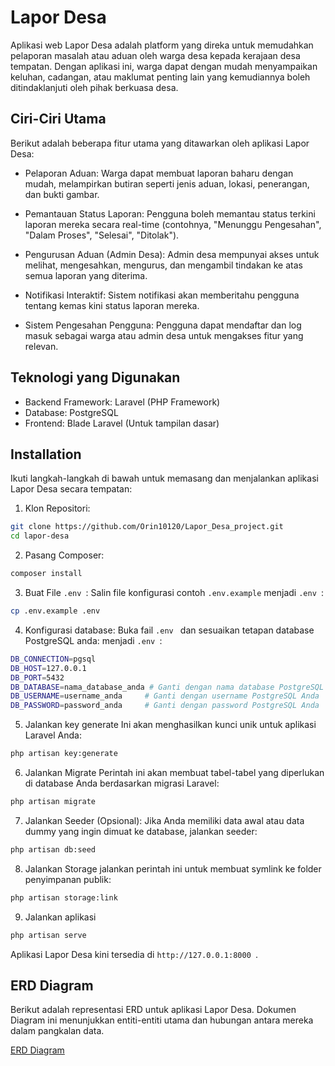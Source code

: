 
# Lapor Desa

Aplikasi web Lapor Desa adalah platform yang direka untuk memudahkan pelaporan masalah atau aduan oleh warga desa kepada kerajaan desa tempatan. Dengan aplikasi ini, warga dapat dengan mudah menyampaikan keluhan, cadangan, atau maklumat penting lain yang kemudiannya boleh ditindaklanjuti oleh pihak berkuasa desa.




## Ciri-Ciri Utama

Berikut adalah beberapa fitur utama yang ditawarkan oleh aplikasi Lapor Desa:

- Pelaporan Aduan: Warga dapat membuat laporan baharu dengan mudah, melampirkan butiran seperti jenis aduan, lokasi, penerangan, dan bukti gambar.

- Pemantauan Status Laporan: Pengguna boleh memantau status terkini laporan mereka secara real-time (contohnya, "Menunggu Pengesahan", "Dalam Proses", "Selesai", "Ditolak").

- Pengurusan Aduan (Admin Desa): Admin desa mempunyai akses untuk melihat, mengesahkan, mengurus, dan mengambil tindakan ke atas semua laporan yang diterima.

- Notifikasi Interaktif: Sistem notifikasi akan memberitahu pengguna tentang kemas kini status laporan mereka.

- Sistem Pengesahan Pengguna: Pengguna dapat mendaftar dan log masuk sebagai warga atau admin desa untuk mengakses fitur yang relevan.


## Teknologi yang Digunakan

- Backend Framework: Laravel (PHP Framework)
- Database: PostgreSQL
- Frontend: Blade Laravel (Untuk tampilan dasar)



## Installation

Ikuti langkah-langkah di bawah untuk memasang dan menjalankan aplikasi Lapor Desa secara tempatan:

1. Klon Repositori:
```bash
git clone https://github.com/Orin10120/Lapor_Desa_project.git
cd lapor-desa
```

2. Pasang Composer:
```bash
composer install
```

3. Buat File ```.env ```:
Salin file konfigurasi contoh ```.env.example``` menjadi ```.env ```:
```bash
cp .env.example .env
```

4. Konfigurasi database:
Buka fail ```.env ``` dan sesuaikan tetapan database PostgreSQL anda:
menjadi ```.env ```:
```bash
DB_CONNECTION=pgsql
DB_HOST=127.0.0.1
DB_PORT=5432
DB_DATABASE=nama_database_anda # Ganti dengan nama database PostgreSQL Anda
DB_USERNAME=username_anda     # Ganti dengan username PostgreSQL Anda
DB_PASSWORD=password_anda     # Ganti dengan password PostgreSQL Anda
```

5. Jalankan key generate
Ini akan menghasilkan kunci unik untuk aplikasi Laravel Anda:
```bash
php artisan key:generate
```

6. Jalankan Migrate
Perintah ini akan membuat tabel-tabel yang diperlukan di database Anda berdasarkan migrasi Laravel:
```bash
php artisan migrate
```

7. Jalankan Seeder (Opsional):
Jika Anda memiliki data awal atau data dummy yang ingin dimuat ke database, jalankan seeder:
```bash
php artisan db:seed
```

8. Jalankan Storage
jalankan perintah ini untuk membuat symlink ke folder penyimpanan publik:
```bash
php artisan storage:link
```

9. Jalankan aplikasi
```bash
php artisan serve
```
Aplikasi Lapor Desa kini tersedia di ```http://127.0.0.1:8000 ```.

    
## ERD Diagram
Berikut adalah representasi ERD untuk aplikasi Lapor Desa. Dokumen Diagram ini menunjukkan entiti-entiti utama dan hubungan antara mereka dalam pangkalan data.

[ERD Diagram](https://drive.google.com/file/d/16vmwMigzxyvQsNY6TXptKrjbNmUoRoJ5/view?usp=sharing)

